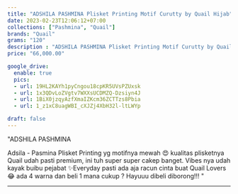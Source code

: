 ```yaml
---
title: "ADSHILA PASHMINA Plisket Printing Motif Curutty by Quail Hijab"
date: 2023-02-23T12:06:12+07:00
collections: ["Pashmina", "Quail"]
brands: "Quail"
grams: "120"
description : "ADSHILA PASHMINA Plisket Printing Motif Curutty by Quail Hijab"
price: "66,000.00"

google_drive:
  enable: true
  pics:
  - url: 19HL2KAYh1pyCngou18cpKR5UVsPZUxsk
  - url: 1x3QDvLoZVgtv7WXXsUCDMZQ-Dzsiyn4J
  - url: 1BiX0jzqyAzfXmaIZKcm36ZCTTzs8Pbia
  - url: 1_z1xC8uagWBI_cXJZj4XbH32l-ltLWYp

draft: false
---
```


"ADSHILA PASHMINA 

Adsila - Pasmina Plisket Printing yg motifnya mewah 😍 kualitas plisketnya Quail udah pasti premium, ini tuh super super cakep banget. Vibes nya udah kayak buibu pejabat ✨Everyday pasti ada aja racun cinta buat Quail Lovers 😂 ada 4 warna dan beli 1 mana cukup ? Hayuuu dibeli diborong!!! "

---    
 
